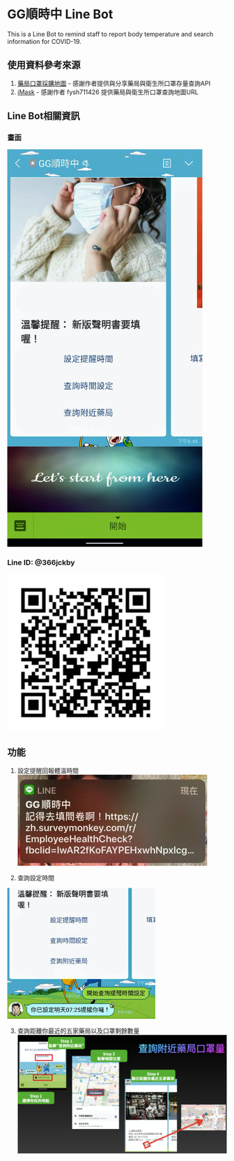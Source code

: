 # GG順時中 Line Bot
 This is a Line Bot to remind staff to report body temperature and search information for COVID-19.

## 使用資料參考來源
 1. [藥局口罩採購地圖](https://github.com/kiang/pharmacies) - 感謝作者提供與分享藥局與衛生所口罩存量查詢API
 2. [iMask](https://github.com/fysh711426/iMask) - 感謝作者 fysh711426 提供藥局與衛生所口罩查詢地圖URL

## Line Bot相關資訊
### 畫面
![Main](https://github.com/weizhe0422/GGQuestionnaireReminder/blob/master/Screenshots/Main.jpg)

### Line ID: @366jckby
![LineID](https://github.com/weizhe0422/GGQuestionnaireReminder/blob/master/Screenshots/366jckby.png)

## 功能
 1. 設定提醒回報體溫時間
 ![Remind](https://github.com/weizhe0422/GGQuestionnaireReminder/blob/master/Screenshots/Remind.png)

 2. 查詢設定時間
 
 ![LookupSetting](https://github.com/weizhe0422/GGQuestionnaireReminder/blob/master/Screenshots/LookupSetting.jpg) 

3. 查詢距離你最近的五家藥局以及口罩剩餘數量
 ![LookupMaskInfo](https://github.com/weizhe0422/GGQuestionnaireReminder/blob/master/Screenshots/LookupMaskInfo.png)
 